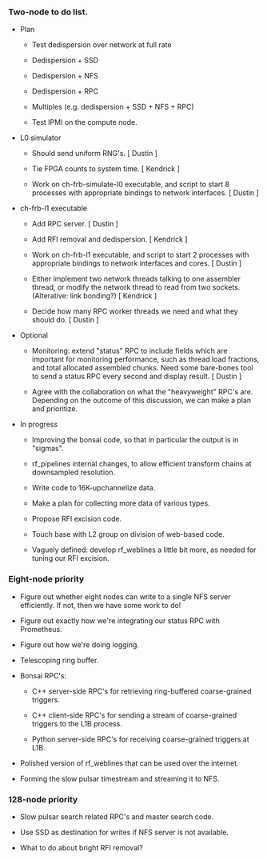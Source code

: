 ### Two-node to do list.

  - Plan

     - Test dedispersion over network at full rate

     - Dedispersion + SSD

     - Dedispersion + NFS

     - Dedispersion + RPC

     - Multiples (e.g. dedispersion + SSD + NFS + RPC)

     - Test IPMI on the compute node.

  - L0 simulator

     - Should send uniform RNG's.  [ Dustin ]

     - Tie FPGA counts to system time.  [ Kendrick ]
     
     - Work on ch-frb-simulate-l0 executable, and script to start 8 processes
       with appropriate bindings to network interfaces.  [ Dustin ]

  - ch-frb-l1 executable

     - Add RPC server.  [ Dustin ]
     
     - Add RFI removal and dedispersion. [ Kendrick ]

     - Work on ch-frb-l1 executable, and script to start 2 processes
       with appropriate bindings to network interfaces and cores.  [ Dustin ]

     - Either implement two network threads talking to one assembler thread,
       or modify the network thread to read from two sockets.
       (Alterative: link bonding?)  [ Kendrick ]

     - Decide how many RPC worker threads we need and what they should do.  [ Dustin ]

  - Optional

     - Monitoring: extend "status" RPC to include fields which are important for
       monitoring performance, such as thread load fractions, and total allocated
       assembled chunks.  Need some bare-bones tool to send a status RPC every
       second and display result.  [ Dustin ]

     - Agree with the collaboration on what the "heavyweight" RPC's are.
       Depending on the outcome of this discussion, we can make a plan and prioritize.

- In progress

  - Improving the bonsai code, so that in particular the output is in "sigmas".

  - rf_pipelines internal changes, to allow efficient transform chains at downsampled resolution.

  - Write code to 16K-upchannelize data.

  - Make a plan for collecting more data of various types.

  - Propose RFI excision code.
    
  - Touch base with L2 group on division of web-based code.

  - Vaguely defined: develop rf_weblines a little bit more, as needed
    for tuning our RFI excision.

### Eight-node priority

  - Figure out whether eight nodes can write to a single NFS server efficiently.
    If not, then we have some work to do!

  - Figure out exactly how we're integrating our status RPC with Prometheus.

  - Figure out how we're doing logging.

  - Telescoping ring buffer.

  - Bonsai RPC's:

      - C++ server-side RPC's for retrieving ring-buffered coarse-grained triggers.

      - C++ client-side RPC's for sending a stream of coarse-grained triggers to the L1B process.

      - Python server-side RPC's for receiving coarse-grained triggers at L1B.
  
  - Polished version of rf_weblines that can be used over the internet.

  - Forming the slow pulsar timestream and streaming it to NFS.

### 128-node priority

  - Slow pulsar search related RPC's and master search code.

  - Use SSD as destination for writes if NFS server is not available.

  - What to do about bright RFI removal?
